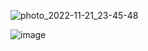 
![photo_2022-11-21_23-45-48](https://user-images.githubusercontent.com/79446061/203168316-49e09348-9610-433b-97ff-7e81f382df36.jpg)

![image](https://user-images.githubusercontent.com/79446061/203170301-20e532f3-3b58-48e1-9b23-b95db30c233a.png)

